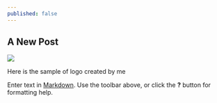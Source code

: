 ```yaml
---
published: false
---
```

## A New Post

![]({{site.baseurl}}/_posts/test.png)

Here is the sample of logo created by me

Enter text in [Markdown](http://daringfireball.net/projects/markdown/). Use the toolbar above, or click the **?** button for formatting help.
